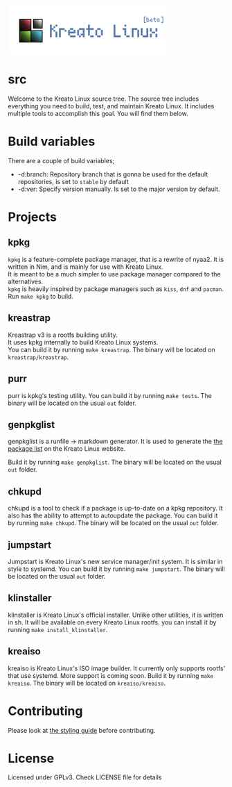 <p align="left">
<img src="https://github.com/Kreato-Linux/logo/blob/master/beta.png">
</p>

# src
Welcome to the Kreato Linux source tree. The source tree includes everything you need to build, test, and maintain Kreato Linux. 
It includes multiple tools to accomplish this goal. You will find them below.

# Build variables

There are a couple of build variables;

* -d:branch: Repository branch that is gonna be used for the default repositories, is set to `stable` by default
* -d:ver: Specify version manually. Is set to the major version by default.

# Projects

## kpkg
`kpkg` is a feature-complete package manager, that is a rewrite of nyaa2. It is written in Nim, and is mainly for use with Kreato Linux.\
It is meant to be a much simpler to use package manager compared to the alternatives.\
`kpkg` is heavily inspired by package managers such as `kiss`, `dnf` and `pacman`. Run `make kpkg` to build.

## kreastrap
Kreastrap v3 is a rootfs building utility.\
It uses kpkg internally to build Kreato Linux systems.\
You can build it by running `make kreastrap`. The binary will be located on `kreastrap/kreastrap`.

## purr
purr is kpkg's testing utility. You can build it by running `make tests`. The binary will be located on the usual `out` folder.

## genpkglist
genpkglist is a runfile -> markdown generator. It is used to generate the [the package list](https://linux.kreato.dev/packages) on the Kreato Linux website.

Build it by running `make genpkglist`. The binary will be located on the usual `out` folder.

## chkupd
chkupd is a tool to check if a package is up-to-date on a kpkg repository. It also has the ability to attempt to autoupdate the package. You can build it by running `make chkupd`. The binary will be located on the usual `out` folder.

## jumpstart
Jumpstart is Kreato Linux's new service manager/init system. It is similar in style to systemd. You can build it by running `make jumpstart`. The binary will be located on the usual `out` folder.

## klinstaller
klinstaller is Kreato Linux's official installer. Unlike other utilities, it is written in sh. It will be available on every Kreato Linux rootfs. you can install it by running `make install_klinstaller`.

## kreaiso
kreaiso is Kreato Linux's ISO image builder. It currently only supports rootfs' that use systemd. More support is coming soon. Build it by running `make kreaiso`. The binary will be located on `kreaiso/kreaiso`.

# Contributing
Please look at [the styling guide](https://linux.kreato.dev/docs/handbook/contributing/styling/) before contributing.

# License
Licensed under GPLv3. Check LICENSE file for details

